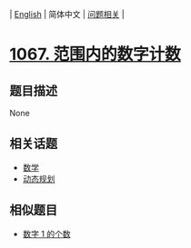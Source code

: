 
| [English](README_EN.md) | 简体中文 | [问题相关](QUESTION.md) |
# [1067. 范围内的数字计数](https://leetcode-cn.com/problems/digit-count-in-range/)
## 题目描述
None
## 相关话题
- [数学](https://leetcode-cn.com/tag/math)
- [动态规划](https://leetcode-cn.com/tag/dynamic-programming)
## 相似题目
- [数字 1 的个数](../0233/README.md)
